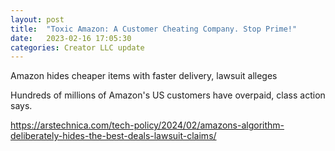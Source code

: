 ```yaml
---
layout: post
title:  "Toxic Amazon: A Customer Cheating Company. Stop Prime!"
date:   2023-02-16 17:05:30
categories: Creator LLC update
---
```


Amazon hides cheaper items with faster delivery, lawsuit alleges

Hundreds of millions of Amazon's US customers have overpaid, class action says.

https://arstechnica.com/tech-policy/2024/02/amazons-algorithm-deliberately-hides-the-best-deals-lawsuit-claims/

